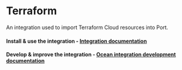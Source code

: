 # Terraform

An integration used to import Terraform Cloud resources into Port.

#### Install & use the integration - [Integration documentation](https://docs.getport.io/build-your-software-catalog/sync-data-to-catalog/iac/terraform-cloud)

#### Develop & improve the integration - [Ocean integration development documentation](https://ocean.getport.io/develop-an-integration/)
